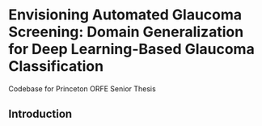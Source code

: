 # Envisioning Automated Glaucoma Screening: Domain Generalization for Deep Learning-Based Glaucoma Classification
Codebase for Princeton ORFE Senior Thesis

## Introduction
